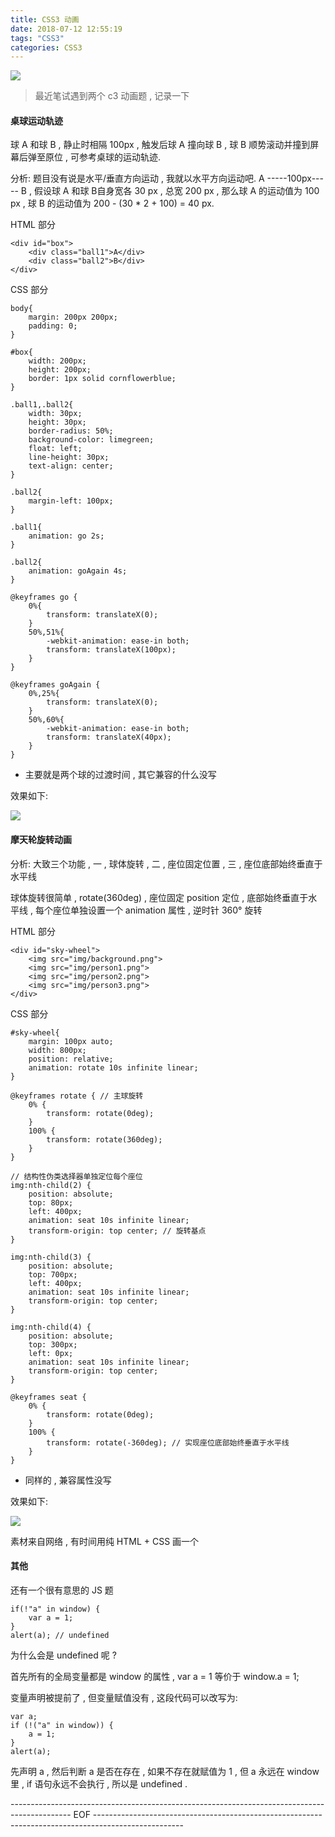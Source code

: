 ```yaml
---
title: CSS3 动画
date: 2018-07-12 12:55:19
tags: "CSS3"
categories: CSS3
---
```


![](https://i.imgur.com/vTb0qLn.jpg)

<!--more-->


> 最近笔试遇到两个 c3 动画题 , 记录一下

#### 桌球运动轨迹

球 A 和球 B , 静止时相隔 100px , 触发后球 A 撞向球 B , 球 B 顺势滚动并撞到屏幕后弹至原位 , 可参考桌球的运动轨迹.

分析: 题目没有说是水平/垂直方向运动 , 我就以水平方向运动吧. A -----100px----- B , 假设球 A 和球 B自身宽各 30 px , 总宽 200 px , 那么球 A 的运动值为 100 px , 球 B 的运动值为 200 - (30 * 2 + 100) = 40 px.

HTML 部分

    <div id="box">
        <div class="ball1">A</div>
        <div class="ball2">B</div>
    </div>

CSS 部分

	body{
		margin: 200px 200px;
		padding: 0;
	}

    #box{
        width: 200px;
        height: 200px;
        border: 1px solid cornflowerblue;
    }

    .ball1,.ball2{
        width: 30px;
        height: 30px;
        border-radius: 50%;
        background-color: limegreen;
        float: left;
        line-height: 30px;
        text-align: center;
    }

    .ball2{
        margin-left: 100px;
    }

    .ball1{
        animation: go 2s;
    }

    .ball2{
        animation: goAgain 4s;
    }

    @keyframes go {
        0%{
            transform: translateX(0);
        }
        50%,51%{
            -webkit-animation: ease-in both;
            transform: translateX(100px);
        }
    }

    @keyframes goAgain {
        0%,25%{
            transform: translateX(0);
        }
        50%,60%{
            -webkit-animation: ease-in both;
            transform: translateX(40px);
        }
    }

- 主要就是两个球的过渡时间 , 其它兼容的什么没写

效果如下:

![](https://i.imgur.com/hXhIvsk.gif)


#### 摩天轮旋转动画

分析: 大致三个功能 , 一 , 球体旋转 , 二 , 座位固定位置 , 三 , 座位底部始终垂直于水平线

球体旋转很简单 , rotate(360deg) , 座位固定 position 定位 , 底部始终垂直于水平线 , 每个座位单独设置一个 animation 属性 , 逆时针 360° 旋转

HTML 部分

	<div id="sky-wheel">
        <img src="img/background.png">
        <img src="img/person1.png">
        <img src="img/person2.png">
        <img src="img/person3.png">
    </div>

CSS 部分

	#sky-wheel{
        margin: 100px auto;
        width: 800px;
        position: relative;
        animation: rotate 10s infinite linear;
	}

    @keyframes rotate { // 主球旋转
        0% {
            transform: rotate(0deg);
        }
        100% {
            transform: rotate(360deg);
        }
    }
	
	// 结构性伪类选择器单独定位每个座位
    img:nth-child(2) {
        position: absolute;
        top: 80px;
        left: 400px;
        animation: seat 10s infinite linear;
        transform-origin: top center; // 旋转基点
    }

    img:nth-child(3) {
        position: absolute;
        top: 700px;
        left: 400px;
        animation: seat 10s infinite linear;
        transform-origin: top center;
    }

    img:nth-child(4) {
        position: absolute;
        top: 300px;
        left: 0px;
        animation: seat 10s infinite linear;
        transform-origin: top center;
    }

    @keyframes seat {
        0% {
            transform: rotate(0deg);
        }
        100% {
            transform: rotate(-360deg); // 实现座位底部始终垂直于水平线
        }
    }

- 同样的 , 兼容属性没写

效果如下: 

![](https://i.imgur.com/VuEFm8R.gif)

素材来自网络 , 有时间用纯 HTML + CSS 画一个


#### 其他

还有一个很有意思的 JS 题

	if(!"a" in window) {
	    var a = 1;
	}
	alert(a); // undefined

为什么会是 undefined 呢 ?

首先所有的全局变量都是 window 的属性 , var a = 1 等价于 window.a = 1;

变量声明被提前了 , 但变量赋值没有 , 这段代码可以改写为: 

	var a;
    if (!("a" in window)) {
        a = 1;
    }
    alert(a);

先声明 a , 然后判断 a 是否在存在 , 如果不存在就赋值为 1 , 但 a 永远在 window 里 , if 语句永远不会执行 , 所以是 undefined .

--------------------------------------------------------------------------------------------- EOF ----------------------------------------------------------------------------------------------------